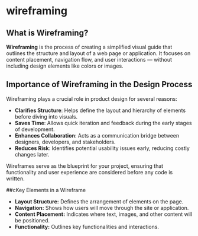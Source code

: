 # wireframing

## What is Wireframing?

**Wireframing** is the process of creating a simplified visual guide that outlines the structure and layout of a web page or application. It focuses on content placement, navigation flow, and user interactions — without including design elements like colors or images.

## Importance of Wireframing in the Design Process

Wireframing plays a crucial role in product design for several reasons:

- **Clarifies Structure**: Helps define the layout and hierarchy of elements before diving into visuals.
- **Saves Time**: Allows quick iteration and feedback during the early stages of development.
- **Enhances Collaboration**: Acts as a communication bridge between designers, developers, and stakeholders.
- **Reduces Risk**: Identifies potential usability issues early, reducing costly changes later.

Wireframes serve as the blueprint for your project, ensuring that functionality and user experience are considered before any code is written.

##cKey Elements in a Wireframe
- **Layout Structure:** Defines the arrangement of elements on the page.
- **Navigation:** Shows how users will move through the site or application.
- **Content Placement:** Indicates where text, images, and other content will be positioned.
- **Functionality:** Outlines key functionalities and interactions.
